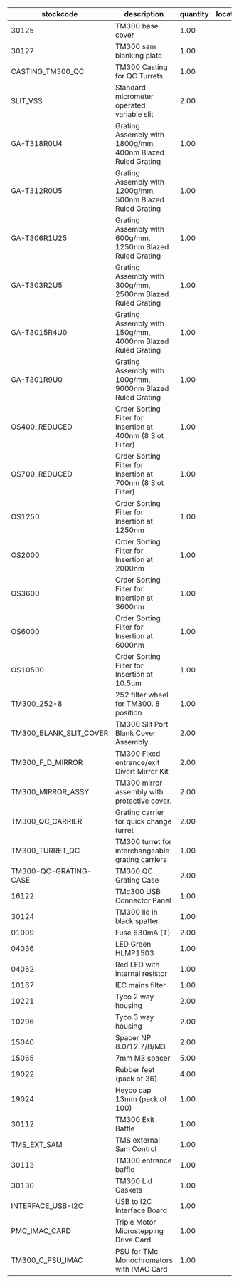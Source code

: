 |stockcode|description|quantity|location|
|---------|-----------|--------|--------|
|30125|TM300 base cover|1.00||
|30127|TM300 sam blanking plate|1.00||
|CASTING_TM300_QC|TM300 Casting for QC Turrets|1.00||
|SLIT_VSS|Standard micrometer operated variable slit|2.00||
|GA-T318R0U4|Grating Assembly with 1800g/mm, 400nm Blazed Ruled Grating|1.00||
|GA-T312R0U5|Grating Assembly with 1200g/mm, 500nm Blazed Ruled Grating|1.00||
|GA-T306R1U25|Grating Assembly with 600g/mm, 1250nm Blazed Ruled Grating|1.00||
|GA-T303R2U5|Grating Assembly with 300g/mm, 2500nm Blazed Ruled Grating|1.00||
|GA-T3015R4U0|Grating Assembly with 150g/mm, 4000nm Blazed Ruled Grating|1.00||
|GA-T301R9U0|Grating Assembly with 100g/mm, 9000nm Blazed Ruled Grating|1.00||
|OS400_REDUCED|Order Sorting Filter for Insertion at 400nm (8 Slot Filter)|1.00||
|OS700_REDUCED|Order Sorting Filter for Insertion at 700nm (8 Slot Filter)|1.00||
|OS1250|Order Sorting Filter for Insertion at 1250nm|1.00||
|OS2000|Order Sorting Filter for Insertion at 2000nm|1.00||
|OS3600|Order Sorting Filter for Insertion at 3600nm|1.00||
|OS6000|Order Sorting Filter for Insertion at 6000nm|1.00||
|OS10500|Order Sorting Filter for Insertion at 10.5um|1.00||
|TM300_252-8|252 filter wheel for TM300. 8 position|1.00||
|TM300_BLANK_SLIT_COVER|TM300 Slit Port Blank Cover Assembly|2.00||
|TM300_F_D_MIRROR|TM300 Fixed entrance/exit Divert Mirror Kit|2.00||
|TM300_MIRROR_ASSY|TM300 mirror assembly with protective cover.|2.00||
|TM300_QC_CARRIER|Grating carrier for quick change turret|2.00||
|TM300_TURRET_QC|TM300 turret for interchangeable grating carriers|1.00||
|TM300-QC-GRATING-CASE|TM300 QC Grating Case|2.00||
|16122|TMc300 USB Connector Panel|1.00||
|30124|TM300 lid in black spatter|1.00||
|01009|Fuse 630mA (T)|2.00||
|04036|LED Green HLMP1503|1.00||
|04052|Red LED with internal resistor|1.00||
|10167|IEC mains filter|1.00||
|10221|Tyco 2 way housing|2.00||
|10296|Tyco 3 way housing|2.00||
|15040|Spacer NP 8.0/12.7/B/M3|2.00||
|15065|7mm M3 spacer|5.00||
|19022|Rubber feet (pack of 36)|4.00||
|19024|Heyco cap 13mm (pack of 100)|1.00||
|30112|TM300 Exit Baffle|1.00||
|TMS_EXT_SAM|TMS external Sam Control|1.00||
|30113|TM300 entrance baffle|1.00||
|30130|TM300 Lid Gaskets|1.00||
|INTERFACE_USB-I2C|USB to I2C Interface Board|1.00||
|PMC_IMAC_CARD|Triple Motor Microstepping Drive Card|1.00||
|TM300_C_PSU_IMAC|PSU for TMc Monochromators with IMAC Card|1.00||
